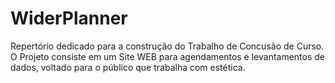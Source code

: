 # WiderPlanner
Repertório dedicado para a construção do Trabalho de Concusão de Curso.
O Projeto consiste em um Site WEB para agendamentos e levantamentos de dados, voltado para o público que trabalha com estética.
